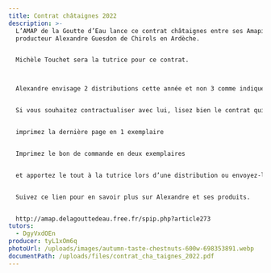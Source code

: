 ```yaml
---
title: Contrat châtaignes 2022
description: >-
  L’AMAP de la Goutte d’Eau lance ce contrat châtaignes entre ses Amapiens et le
  producteur Alexandre Guesdon de Chirols en Ardèche.


  Michèle Touchet sera la tutrice pour ce contrat.



  Alexandre envisage 2 distributions cette année et non 3 comme indiqué sur le contrat.


  Si vous souhaitez contractualiser avec lui, lisez bien le contrat qui diffère un peu des autres.


  imprimez la dernière page en 1 exemplaire


  Imprimez le bon de commande en deux exemplaires


  et apportez le tout à la tutrice lors d’une distribution ou envoyez-le avec votre paiement à son adresse indiquée en bas de page.


  Suivez ce lien pour en savoir plus sur Alexandre et ses produits.


  http://amap.delagouttedeau.free.fr/spip.php?article273
tutors:
  - DgyVxdOEn
producer: tyL1xOm6q
photoUrl: /uploads/images/autumn-taste-chestnuts-600w-698353891.webp
documentPath: /uploads/files/contrat_cha_taignes_2022.pdf
---
```

